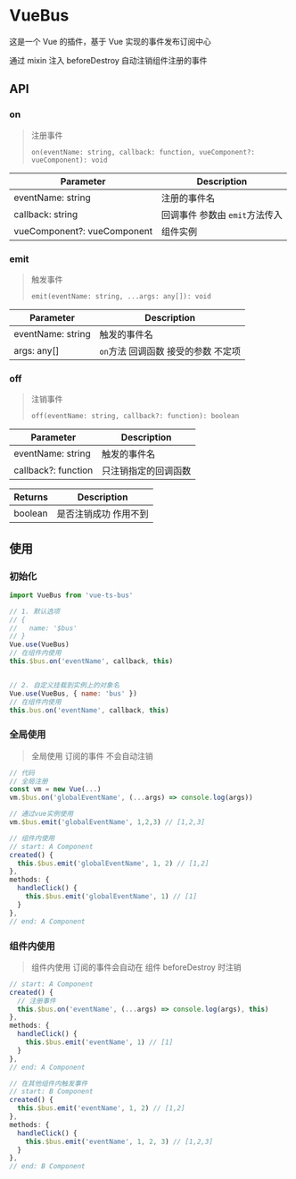 # VueBus

这是一个 Vue 的插件，基于 Vue 实现的事件发布订阅中心

通过 mixin 注入 beforeDestroy 自动注销组件注册的事件

## API

### on

> 注册事件
> 
> `on(eventName: string, callback: function, vueComponent?: vueComponent): void`

| Parameter	| Description |
| --- | --- |
| eventName: string | 注册的事件名 |
| callback: string | 回调事件 参数由 `emit`方法传入 |
| vueComponent?: vueComponent | 组件实例 |

### emit

> 触发事件
> 
> `emit(eventName: string, ...args: any[]): void`

| Parameter	| Description |
| --- | --- |
| eventName: string | 触发的事件名 |
| args: any[] | `on`方法 回调函数 接受的参数 不定项 |

### off

> 注销事件
> 
> `off(eventName: string, callback?: function): boolean`

| Parameter	| Description |
| --- | --- |
| eventName: string | 触发的事件名 |
| callback?: function | 只注销指定的回调函数 |

| Returns	| Description |
| --- | --- |
| boolean | 是否注销成功 作用不到 |

## 使用

### 初始化

```js
import VueBus from 'vue-ts-bus'

// 1. 默认选项
// {
//   name: '$bus'
// }
Vue.use(VueBus)
// 在组件内使用
this.$bus.on('eventName', callback, this)


// 2. 自定义挂载到实例上的对象名
Vue.use(VueBus, { name: 'bus' })
// 在组件内使用
this.bus.on('eventName', callback, this)
```

### 全局使用

> 全局使用 订阅的事件 不会自动注销

```js
// 代码
// 全局注册
const vm = new Vue(...)
vm.$bus.on('globalEventName', (...args) => console.log(args))

// 通过vue实例使用
vm.$bus.emit('globalEventName', 1,2,3) // [1,2,3]

// 组件内使用
// start: A Component
created() {
  this.$bus.emit('globalEventName', 1, 2) // [1,2]
},
methods: {
  handleClick() {
    this.$bus.emit('globalEventName', 1) // [1]
  }
},
// end: A Component
```

### 组件内使用

> 组件内使用 订阅的事件会自动在 组件 beforeDestroy 时注销

```js
// start: A Component
created() {
  // 注册事件
  this.$bus.on('eventName', (...args) => console.log(args), this)
},
methods: {
  handleClick() {
    this.$bus.emit('eventName', 1) // [1]
  }
},
// end: A Component

// 在其他组件内触发事件
// start: B Component
created() {
  this.$bus.emit('eventName', 1, 2) // [1,2]
},
methods: {
  handleClick() {
    this.$bus.emit('eventName', 1, 2, 3) // [1,2,3]
  }
},
// end: B Component
```
